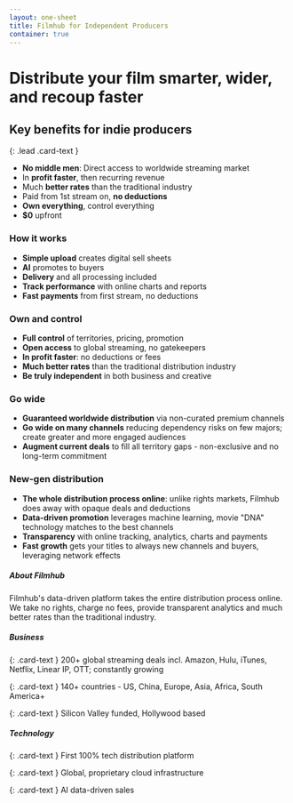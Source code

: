 ```yaml
---
layout: one-sheet
title: Filmhub for Independent Producers
container: true
---
```

<h1 class="display-4 pb-4">
  Distribute your film smarter, wider, and recoup faster
</h1>
<div class="row">
<div class="col-lg-8 offset-lg-2">

<div class="card mb-5 shadow">
<div class="card-body">
<h2 class="card-title">Key benefits for indie producers</h2>

{: .lead .card-text  }
* **No middle men**: Direct access to worldwide streaming market
* In **profit faster**, then recurring revenue
* Much **better rates** than the traditional industry
* Paid from 1st stream on, **no deductions**
* **Own everything**, control everything
* **$0** upfront

</div>
</div> <!-- card -->

</div> <!-- col -->
</div> <!-- row -->


<div class="row">
<div class="col-lg">

### How it works

* **Simple upload** creates digital sell sheets
* **AI** promotes to buyers
* **Delivery** and all processing included
* **Track performance** with online charts and reports
* **Fast payments** from first stream, no deductions

</div>
<div class="col-lg">

### Own and control

* **Full control** of territories, pricing, promotion
* **Open access** to global streaming, no gatekeepers
* **In profit faster**: no deductions or fees
* **Much better rates** than the traditional distribution industry
* **Be truly independent** in both business and creative

</div>
</div>
<div class="row">
<div class="col-lg">

### Go wide

* **Guaranteed worldwide distribution** via non-curated premium channels
* **Go wide on many channels** reducing dependency risks on few majors; create greater and more engaged audiences
* **Augment current deals** to fill all territory gaps - non-exclusive and no long-term commitment

</div>
<div class="col-lg">

### New-gen distribution

* **The whole distribution process online**: unlike rights markets, Filmhub does away with opaque deals and deductions
* **Data-driven promotion** leverages machine learning, movie "DNA" technology matches to the best channels
* **Transparency** with online tracking, analytics, charts and payments
* **Fast growth** gets your titles to always new channels and buyers, leveraging network effects

</div>
</div>

<div class="row">
<div class="col-md-8 offset-md-2">




</div> <!-- col -->

</div> <!-- row -->

<div class="row">

<div class="card-deck">

<div class="card shadow">
<div class="card-body">
<h5 class="card-title">About Filmhub</h5>

Filmhub's data-driven platform takes the entire distribution process online. We take no rights, charge no fees, provide transparent analytics and much better rates than the traditional industry.

</div>
</div> <!-- card -->

<div class="card shadow">
<div class="card-body">
<h5 class="card-title">Business</h5>

{: .card-text  }
200+ global streaming deals incl. Amazon, Hulu, iTunes, Netflix, Linear IP, OTT; constantly growing

{: .card-text  }
140+ countries - US, China, Europe, Asia, Africa, South America+

{: .card-text  }
Silicon Valley funded, Hollywood based

</div>
</div> <!-- card -->

<div class="card shadow">
<div class="card-body">
<h5 class="card-title">Technology</h5>

{: .card-text  }
First 100% tech distribution platform

{: .card-text  }
Global, proprietary cloud infrastructure

{: .card-text  }
AI data-driven sales

</div>
</div> <!-- card -->
</div> <!-- card-group -->

</div> <!-- row -->